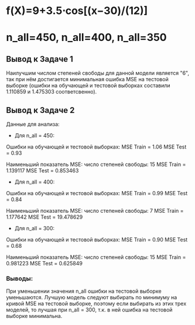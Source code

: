 # f(X)=9+3.5⋅cos[(x−30)/(12)]
# n_all=450, n_all=400, n_all=350


## Вывод к Задаче 1 

Наилучшим числом степеней свободы для данной модели является "6", так при нём достигается минимальная ошибка MSE на тестовой выборке (ошибки на обучающей и тестовой выборках составили 1.110859 и 1.475303 соответсвенно).


## Вывод к Задаче 2
Данные для анализа: 

* Для n_all = 450: 

Ошибки на обучающей и тестовой выборках:
MSE Train = 1.06
MSE Test = 0.93

Наименьший показатель MSE: 
число степеней свободы: 15
MSE Train = 1.139117
MSE Test = 0.853463

* Для n_all = 400: 

Ошибки на обучающей и тестовой выборках:
MSE Train = 0.99
MSE Test = 0.84

Наименьший показатель MSE:
число степеней свободы: 7
MSE Train = 1.177642
MSE Test = 19.478629

* Для n_all = 300: 

Ошибки на обучающей и тестовой выборках:
MSE Train = 0.90
MSE Test = 0.68

Наименьший показатель MSE:
число степеней свободы: 15
MSE Train = 0.981223
MSE Test = 0.625849

### Выводы:
При уменьшении значения n_all ошибки на тестовой выборке уменьшаются.
Лучшую модель следуют выбирать по минимуму на кривой MSE на тестовой выборке, поэтому если выбирать из этих трех моделей, то лучшая при n_all = 300, т.к. в ней ошибка на тестовой выборке минимальна.
